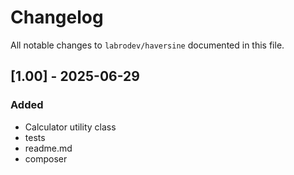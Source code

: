 # Changelog

All notable changes to `labrodev/haversine` documented in this file.

## [1.00] - 2025-06-29

### Added
- Calculator utility class
- tests
- readme.md
- composer
